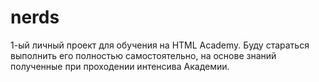 # nerds
1-ый личный проект для обучения на HTML Academy.
Буду стараться выполнить его полностью самостоятельно, на основе знаний полученные при проходении интенсива Академии.

